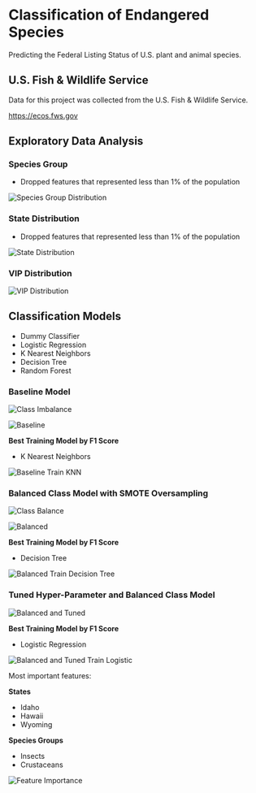 # Classification of Endangered Species

Predicting the Federal Listing Status of U.S. plant and animal species.

## U.S. Fish & Wildlife Service

Data for this project was collected from the U.S. Fish & Wildlife Service.

https://ecos.fws.gov

## Exploratory Data Analysis

### Species Group

* Dropped features that represented less than 1% of the population

![Species Group Distribution](/Plots/Species_Group_Distribution.png)

### State Distribution

* Dropped features that represented less than 1% of the population

![State Distribution](/Plots/State_Distribution.png)

### VIP Distribution

![VIP Distribution](/Plots/VIP_Distribution.png)

## Classification Models

* Dummy Classifier
* Logistic Regression
* K Nearest Neighbors
* Decision Tree
* Random Forest

### Baseline Model

![Class Imbalance](/Plots/Class_Imbalance.png)

![Baseline](/Plots/Baseline.png)

**Best Training Model by F1 Score**
* K Nearest Neighbors

![Baseline Train KNN](/Plots/Baseline_Train_KNN.png)

### Balanced Class Model with SMOTE Oversampling

![Class Balance](/Plots/Class_Balance.png)

![Balanced](/Plots/Balanced.png)

**Best Training Model by F1 Score**
* Decision Tree

![Balanced Train Decision Tree](/Plots/Balanced_Train_Decision_Tree.png)

### Tuned Hyper-Parameter and Balanced Class Model

![Balanced and Tuned](/Plots/Balanced_and_Tuned.png)

**Best Training Model by F1 Score**
* Logistic Regression

![Balanced and Tuned Train Logistic](/Plots/Tuned_Train_Logistic.png)

Most important features:

**States**
* Idaho
* Hawaii
* Wyoming

**Species Groups**
* Insects
* Crustaceans

![Feature Importance](/Plots/Feature_Importance.png)
